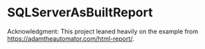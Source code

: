 # SQLServerAsBuiltReport
Acknowledgment: This project leaned heavily on the example from https://adamtheautomator.com/html-report/.
